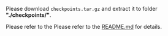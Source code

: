 Please download `checkpoints.tar.gz` and extract it to folder **"./checkpoints/"**.

Please refer to the Please refer to the [README.md](../README.md) for details.